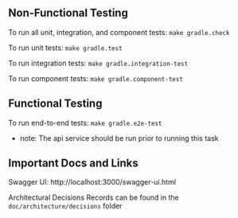 ## Non-Functional Testing
To run all unit, integration, and component tests: `make gradle.check`

To run unit tests: `make gradle.test`

To run integration tests: `make gradle.integration-test`

To run component tests: `make gradle.component-test`

## Functional Testing

To run end-to-end tests: `make gradle.e2e-test` 
* note: The api service should be run prior to running this task 

## Important Docs and Links

Swagger UI: http://localhost:3000/swagger-ui.html

Architectural Decisions Records can be found in the `doc/architecture/decisions` folder
